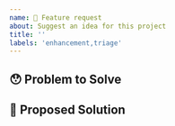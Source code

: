 ```yaml
---
name: 🙋 Feature request
about: Suggest an idea for this project
title: ''
labels: 'enhancement,triage'
---
```


<!---
Thanks for filing an issue 😄! Before you submit, please read the following:

Search open/closed issues before submitting. Someone may have requested the same feature before.
-->

## 😯 Problem to Solve

<!--- Provide a clear and concise description of why this feature is wanted or what problem it solves. -->

## 💁 Proposed Solution

<!--- Provide a clear and concise description of the feature you're proposing. -->

<!--- The implementing team may build a list of tasks/sub-issues here:
## 📋 Tasks
- [ ] This is a subtask of the feature. (It can be converted to an issue.)
-->
